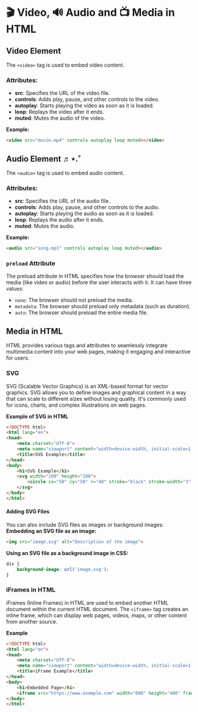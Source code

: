# 🎬 Video, 🔊 Audio and 📺 Media in HTML


## Video Element
The `<video>` tag is used to embed video content.
### Attributes:
- **src**: Specifies the URL of the video file.
- **controls**: Adds play, pause, and other controls to the video.
- **autoplay**: Starts playing the video as soon as it is loaded.
- **loop**: Replays the video after it ends.
- **muted**: Mutes the audio of the video.

**Example:**
```html
<video src="movie.mp4" controls autoplay loop muted></video>
```

## Audio Element ♬⋆.˚
The `<audio>` tag is used to embed audio content.
### Attributes:
- **src**: Specifies the URL of the audio file.
- **controls**: Adds play, pause, and other controls to the audio.
- **autoplay**: Starts playing the audio as soon as it is loaded.
- **loop**: Replays the audio after it ends.
- **muted**: Mutes the audio.

**Example:**
```html
<audio src="song.mp3" controls autoplay loop muted></audio>
```

### **`preload`** Attribute
The preload attribute in HTML specifies how the browser should load the media (like video or audio) before the user interacts with it. It can have three values:
- `none`: The browser should not preload the media.
- `metadata`: The browser should preload only metadata (such as duration).
- `auto`: The browser should preload the entire media file.

## Media in HTML
HTML provides various tags and attributes to seamlessly integrate multimedia content into your web pages, making it engaging and interactive for users.

### SVG
SVG (Scalable Vector Graphics) is an XML-based format for vector graphics. SVG allows you to define images and graphical content in a way that can scale to different sizes without losing quality. It's commonly used for icons, charts, and complex illustrations on web pages.

**Example of SVG in HTML**
```html
<!DOCTYPE html>
<html lang="en">
<head>
    <meta charset="UTF-8">
    <meta name="viewport" content="width=device-width, initial-scale=1.0">
    <title>SVG Example</title>
</head>
<body>
    <h1>SVG Example</h1>
    <svg width="100" height="100">
        <circle cx="50" cy="50" r="40" stroke="black" stroke-width="3" fill="red" />
    </svg>
</body>
</html>
```

#### Adding SVG Files
You can also include SVG files as images or background images:
**Embedding an SVG file as an image:**
```html
<img src="image.svg" alt="Description of the image">
```

**Using an SVG file as a background image in CSS:**
```css
div {
    background-image: url('image.svg');
}
```

### iFrames in HTML
iFrames (Inline Frames) in HTML are used to embed another HTML document within the current HTML document. The `<iframe>` tag creates an inline frame, which can display web pages, videos, maps, or other content from another source.

**Example**
```html
<!DOCTYPE html>
<html lang="en">
<head>
    <meta charset="UTF-8">
    <meta name="viewport" content="width=device-width, initial-scale=1.0">
    <title>iFrame Example</title>
</head>
<body>
    <h1>Embedded Page</h1>
    <iframe src="https://www.example.com" width="600" height="400" frameborder="0" allowfullscreen></iframe>
</body>
</html>
```

